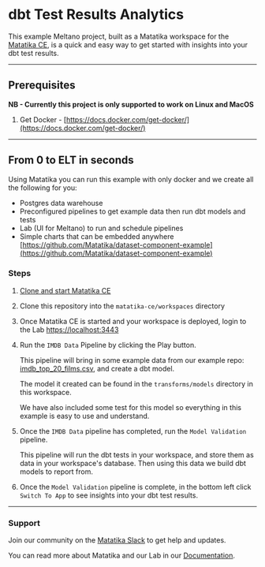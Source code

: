 # dbt Test Results Analytics

This example Meltano project, built as a Matatika workspace for the [Matatika CE](https://github.com/Matatika/matatika-ce), is a quick and easy way to get started with insights into your dbt test results.

---

## Prerequisites

**NB - Currently this project is only supported to work on Linux and MacOS**

1. Get Docker - [https://docs.docker.com/get-docker/](https://docs.docker.com/get-docker/)

---

## From 0 to ELT in seconds

Using Matatika you can run this example with only docker and we create all the following for you:
- Postgres data warehouse
- Preconfigured pipelines to get example data then run dbt models and tests
- Lab (UI for Meltano) to run and schedule pipelines
- Simple charts that can be embedded anywhere [https://github.com/Matatika/dataset-component-example](https://github.com/Matatika/dataset-component-example)

### Steps

1. [Clone and start Matatika CE](https://github.com/Matatika/matatika-ce#how-to-get-started)

2. Clone this repository into the `matatika-ce/workspaces` directory

3. Once Matatika CE is started and your workspace is deployed, login to the Lab [https://localhost:3443](https://localhost:3443)

4. Run the `IMDB Data` Pipeline by clicking the Play button.

    This pipeline will bring in some example data from our example repo: [imdb_top_20_films.csv](https://github.com/Matatika/matatika-examples/blob/master/example_adding_a_custom_data_source/imdb_top_20_films.csv), and create a dbt model. 

    The model it created can be found in the `transforms/models` directory in this workspace. 

    We have also included some test for this model so everything in this example is easy to use and understand.

5. Once the `IMDB Data` pipeline has completed, run the `Model Validation` pipeline.

    This pipeline will run the dbt tests in your workspace, and store them as data in your workspace's database. Then using this data we build dbt models to report from.

6. Once the `Model Validation` pipeline is complete, in the bottom left click `Switch To App` to see insights into your dbt test results.

---

### Support

Join our community on the [Matatika Slack](https://join.slack.com/t/matatika/shared_invite/zt-19n1bfokx-F31DNitTpSxWCFO2aFlgxg) to get help and updates.

You can read more about Matatika and our Lab in our [Documentation](https://www.matatika.com/docs/).
